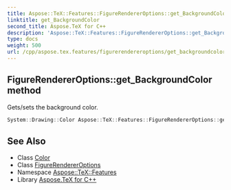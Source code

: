 ```yaml
---
title: Aspose::TeX::Features::FigureRendererOptions::get_BackgroundColor method
linktitle: get_BackgroundColor
second_title: Aspose.TeX for C++
description: 'Aspose::TeX::Features::FigureRendererOptions::get_BackgroundColor method. Gets/sets the background color in C++.'
type: docs
weight: 500
url: /cpp/aspose.tex.features/figurerendereroptions/get_backgroundcolor/
---
```

## FigureRendererOptions::get_BackgroundColor method


Gets/sets the background color.

```cpp
System::Drawing::Color Aspose::TeX::Features::FigureRendererOptions::get_BackgroundColor() const
```

## See Also

* Class [Color](../../../system.drawing/color/)
* Class [FigureRendererOptions](../)
* Namespace [Aspose::TeX::Features](../../)
* Library [Aspose.TeX for C++](../../../)
